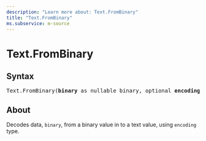 ```yaml
---
description: "Learn more about: Text.FromBinary"
title: "Text.FromBinary"
ms.subservice: m-source
---
```

# Text.FromBinary

## Syntax

<pre>
Text.FromBinary(<b>binary</b> as nullable binary, optional <b>encoding</b> as nullable number) as nullable text
</pre>

## About

Decodes data, `binary`, from a binary value in to a text value, using `encoding` type.
